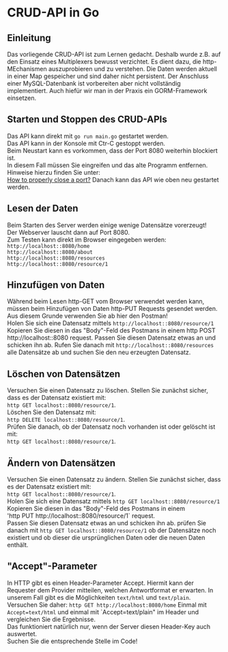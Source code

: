 # CRUD-API in Go

## Einleitung
Das vorliegende CRUD-API ist zum Lernen gedacht. Deshalb wurde z.B. auf den Einsatz eines Multiplexers bewusst verzichtet. 
Es dient dazu, die http-MEchanismen auszuprobieren und zu verstehen. Die Daten werden aktuell in einer Map gespeicher und
sind daher nicht persistent. Der Anschluss einer MySQL-Datenbank ist vorbereiten aber nicht vollständig implementiert.
Auch hiefür wir man in der Praxis ein GORM-Framework einsetzen.

## Starten und Stoppen des CRUD-APIs
Das API kann direkt mit `go run main.go` gestartet werden.  
Das API kann in der Konsole mit Ctr-C gestoppt werden.  
Beim Neustart kann es vorkommen, dass der Port 8080 weiterhin blockiert ist.  
In diesem Fall müssen Sie eingreifen und das alte Programm entfernen.
Hinweise hierzu finden Sie unter:  
[How to properly close a port?](https://dev.to/sylwiavargas/how-to-properly-close-a-port-2p36)
Danach kann das API wie oben neu gestartet werden.

## Lesen der Daten
Beim Starten des Server werden einige wenige Datensätze vorerzeugt!  
Der Webserver lauscht dann auf Port 8080.  
Zum Testen kann direkt im Browser eingegeben werden:  
```http://localhost::8080/home```  
```http://localhost::8080/about```  
```http://localhost::8080/resources```  
```http://localhost::8080/resource/1```

## Hinzufügen von Daten
Während beim Lesen http-GET vom Browser verwendet werden kann, müssen beim Hinzufügen von Daten http-PUT Requests gesendet werden.
Aus diesem Grunde verwenden Sie ab hier den Postman!  
Holen Sie sich eine Datensatz mittels 
```http://localhost::8080/resource/1```
Kopieren Sie diesen in das "Body"-Feld des Postmans in einem http POST http://localhost::8080 request.
Passen Sie diesen Datensatz etwas an und schicken ihn ab.
Rufen Sie danach mit
```http://localhost::8080/resources```
alle Datensätze ab und suchen Sie den neu erzeugten Datensatz.

## Löschen von Datensätzen
Versuchen Sie einen Datensatz zu löschen. Stellen Sie zunächst sicher, dass es der Datensatz existiert mit:  
```http GET localhost::8080/resource/1```.  
Löschen Sie den Datensatz mit:  
```http DELETE localhost::8080/resource/1```.  
Prüfen Sie danach, ob der Datensatz noch vorhanden ist oder gelöscht ist mit:  
```http GET localhost::8080/resource/1```.  

## Ändern von Datensätzen
Versuchen Sie einen Datensatz zu ändern. Stellen Sie zunächst sicher, dass es der Datensatz existiert mit:  
```http GET localhost::8080/resource/1```.  
Holen Sie sich eine Datensatz mittels 
```http GET localhost::8080/resource/1```
Kopieren Sie diesen in das "Body"-Feld des Postmans in einem  
'http PUT http://localhost::8080/resource/1` request.  
Passen Sie diesen Datensatz etwas an und schicken ihn ab.
prüfen Sie danach mit
```http GET localhost::8080/resource/1```
ob der Datensätze noch existiert und ob dieser die ursprünglichen Daten oder die neuen Daten enthält.

## "Accept"-Parameter
In HTTP gibt es einen Header-Parameter Accept. Hiermit kann der Requester dem Provider mitteilen, welchen Antwortformat er erwarten.
In unserem Fall gibt es die Möglichkeiten `text/html` und `text/plain`.  
Versuchen Sie daher:
`http GET http://localhost:8080/home`
Einmal mit `Accept=text/html` und einmal mit `Accept=text/plain" im Header und vergleichen Sie die Ergebnisse.  
Das funktioniert natürlich nur, wenn der Server diesen Header-Key auch auswertet.  
Suchen Sie die entsprechende Stelle im Code!


